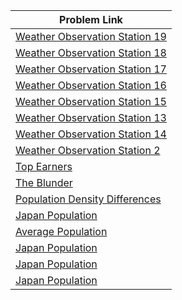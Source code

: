| Problem Link |
| ------------------|
|[Weather Observation Station 19](https://www.hackerrank.com/challenges/weather-observation-station-19/problem?isFullScreen=true)|
|[Weather Observation Station 18](https://www.hackerrank.com/challenges/weather-observation-station-18/problem?isFullScreen=true)|
|[Weather Observation Station 17](https://www.hackerrank.com/challenges/weather-observation-station-17/problem?isFullScreen=true)|
|[Weather Observation Station 16](https://www.hackerrank.com/challenges/weather-observation-station-16/problem?isFullScreen=true)|
|[Weather Observation Station 15](https://www.hackerrank.com/challenges/weather-observation-station-15/problem?isFullScreen=true)|
|[Weather Observation Station 13](https://www.hackerrank.com/challenges/weather-observation-station-13/problem?isFullScreen=true)|
|[Weather Observation Station 14](https://www.hackerrank.com/challenges/weather-observation-station-14/problem?isFullScreen=true)|
|[Weather Observation Station 2](https://www.hackerrank.com/challenges/weather-observation-station-2/problem?isFullScreen=true)|
|[Top Earners](https://www.hackerrank.com/challenges/earnings-of-employees/problem?isFullScreen=true)|
|[The Blunder](https://www.hackerrank.com/challenges/the-blunder/problem?isFullScreen=true)|
|[Population Density Differences](https://www.hackerrank.com/challenges/population-density-difference/problem?isFullScreen=true)|
|[Japan Population](https://www.hackerrank.com/challenges/japan-population/problem?isFullScreen=true)|
|[Average Population](https://www.hackerrank.com/challenges/average-population/problem?isFullScreen=true)|
|[Japan Population](https://www.hackerrank.com/challenges/japan-population/problem?isFullScreen=true)|
|[Japan Population](https://www.hackerrank.com/challenges/japan-population/problem?isFullScreen=true)|
|[Japan Population](https://www.hackerrank.com/challenges/japan-population/problem?isFullScreen=true)|
